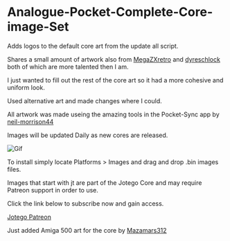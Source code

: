 # Analogue-Pocket-Complete-Core-image-Set
Adds logos to the default core art from the update all script. 

Shares a small amount of artwork also from  <a href="https://github.com/MegaZXretro/Analogue-Pocket-Custom-Platform-Art" target="MegaZXretro">MegaZXretro</a> and <a href="https://github.com/dyreschlock/pocket-platform-images" target="dyreschlock">dyreschlock</a> both of which are more talented then I am. 

I just wanted to fill out the rest of the core art so it had a more cohesive and uniform look. 

Used alternative art and made changes where I could.

All artwork was made useing the amazing tools in the Pocket-Sync app by <a href="https://github.com/neil-morrison44/pocket-sync" target="neil-morrison44">neil-morrison44</a>

Images will be updated Daily as new cores are released.

![Gif](https://user-images.githubusercontent.com/118319530/205517645-1637c9e8-a278-4f98-ad03-e8bd14cf65e2.gif)


To install simply locate Platforms > Images and drag and drop .bin images files. 


Images that start with jt are part of the Jotego Core and may require Patreon support in order to use. 

Click the link below to subscribe now and gain access. 

<a href="https://www.patreon.com/join/jotego" target="Jotego Patreon">Jotego Patreon</a>



Just added Amiga 500 art for the core by <a href="https://github.com/Mazamars312" target="Mazamars312">Mazamars312</a>








